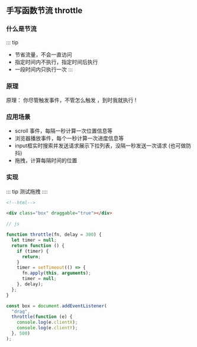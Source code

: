 ## 手写函数节流 throttle

### 什么是节流
::: tip
- 节省流量，不会一直访问
- 指定时间内不执行，指定时间后执行
- 一段时间内只执行一次
:::

### 原理
原理： 你尽管触发事件，不管怎么触发 ，到时我就执行 !

### 应用场景
- scroll 事件，每隔一秒计算一次位置信息等
- 浏览器播放事件，每个一秒计算一次进度信息等
- input框实时搜索并发送请求展示下拉列表，没隔一秒发送一次请求 (也可做防抖)
- 拖拽，计算每隔时间的位置

### 实现
::: tip
测试拖拽
::::

```html
<!--html-->

<div class="box" draggable="true"></div>
```

```js
// js

function throttle(fn, delay = 300) {
  let timer = null;
  return function () {
    if (timer) {
      return;
    }
    timer = setTimeout(() => {
      fn.apply(this, arguments);
      timer = null;
    }, delay);
  };
}

const box = document.addEventListener(
  "drag",
  throttle(function (e) {
    console.log(e.clientX);
    console.log(e.clientY);
  }, 500)
);

```
